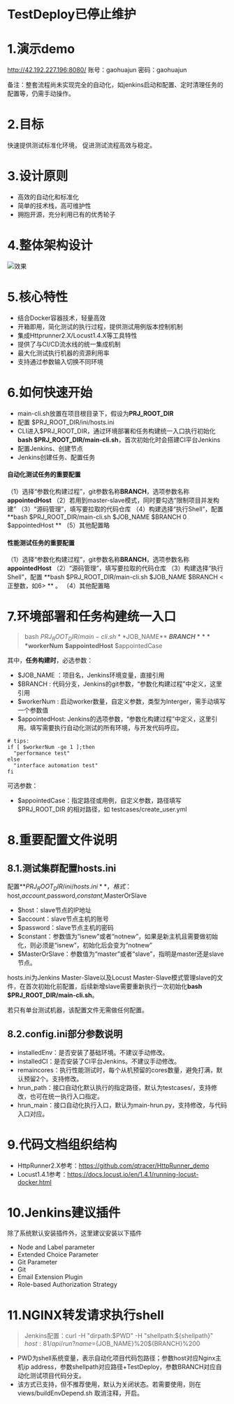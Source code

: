 # TestDeploy已停止维护
# 1.演示demo
http://42.192.227.196:8080/
账号：gaohuajun
密码：gaohuajun

备注：整套流程尚未实现完全的自动化，如jenkins启动和配置、定时清理任务的配置等，仍需手动操作。

# 2.目标
快速提供测试标准化环境，
促进测试流程高效与稳定。

# 3.设计原则
* 高效的自动化和标准化
* 简单的技术栈，高可维护性
* 拥抱开源，充分利用已有的优秀轮子

# 4.整体架构设计
![效果](https://github.com/qtracer/TestDeploy/blob/main/data/%E8%BF%90%E7%BB%B4%E5%B9%B3%E5%8F%B0%E6%9E%B6%E6%9E%84%E5%9B%BE00.png)

# 5.核心特性
* 结合Docker容器技术，轻量高效
* 开箱即用，简化测试的执行过程，提供测试用例版本控制机制
* 集成Httprunner2.X/Locust1.4.X等工具特性
* 提供了与CI/CD流水线的统一集成机制
* 最大化测试执行机器的资源利用率
* 支持通过参数输入切换不同环境


# 6.如何快速开始
* main-cli.sh放置在项目根目录下，假设为**PRJ_ROOT_DIR**
* 配置 $PRJ_ROOT_DIR/ini/hosts.ini
* CLI进入$PRJ_ROOT_DIR，通过环境部署和任务构建统一入口执行初始化**bash $PRJ_ROOT_DIR/main-cli.sh**，首次初始化时会搭建CI平台Jenkins
* 配置Jenkins、创建节点
* Jenkins创建任务、配置任务
#### 自动化测试任务的重要配置
（1）选择“参数化构建过程”，git参数名称**BRANCH**，选项参数名称**appointedHost**
（2）若用到master-slave模式，同时要勾选“限制项目并发构建”
（3）“源码管理”，填写要拉取的代码仓库
（4）构建选择“执行Shell”，配置 **bash $PRJ_ROOT_DIR/main-cli.sh $JOB_NAME $BRANCH 0 $appointedHost **
（5）其他配置略
#### 性能测试任务的重要配置
（1）选择“参数化构建过程”，git参数名称**BRANCH**，选项参数名称**appointedHost**
（2）“源码管理”，填写要拉取的代码仓库
（3）构建选择“执行Shell”，配置 **bash $PRJ_ROOT_DIR/main-cli.sh $JOB_NAME $BRANCH <正整数，如6> ** 。
（4）其他配置略


# 7.环境部署和任务构建统一入口
> bash $PRJ_ROOT_DIR/main-cli.sh **$JOB_NAME** **$BRANCH** **$workerNum** **$appointedHost** $appointedCase

其中，**任务构建时**，必选参数：
* $JOB_NAME ：项目名，Jenkins环境变量，直接引用
* $BRANCH : 代码分支，Jenkins的git参数，“参数化构建过程”中定义，这里引用
* $workerNum : 启动worker数量，自定义参数，类型为Interger，需手动填写一个参数值
* $appointedHost: Jenkins的选项参数，“参数化构建过程”中定义，这里引用。填写需要执行自动化测试的所有环境，与开发代码呼应。
```
# tips:
if [ $workerNum -ge 1 ];then
  "performance test"
else
  "interface automation test"
fi
```

可选参数：
* $appointedCase：指定路径或用例，自定义参数，路径填写 $PRJ_ROOT_DIR 的相对路径，如 testcases/create_user.yml


# 8.重要配置文件说明
## 8.1.测试集群配置hosts.ini
配置**$PRJ_ROOT_DIR/ini/hosts.ini**，格式：$host,$account,$password,$constant,$MasterOrSlave

* $host：slave节点的IP地址
* $account：slave节点主机的账号
* $password：slave节点主机的密码
* $constant：参数值为“isnew”或者“notnew”，如果是新主机且需要做初始化，则必须是“isnew”，初始化后会变为“notnew”
* $MasterOrSlave：参数值为“master”或者“slave”，指明是master还是slave节点。

hosts.ini为Jenkins Master-Slave以及Locust Master-Slave模式管理slave的文件，在首次初始化前配置，后续新增slave需要重新执行一次初始化**bash $PRJ_ROOT_DIR/main-cli.sh**。

若只有单台测试机器，该配置文件无需做任何配置。

## 8.2.config.ini部分参数说明
* installedEnv：是否安装了基础环境。不建议手动修改。
* installedCI：是否安装了CI平台Jenkins。不建议手动修改。
* remaincores：执行性能测试时，每个从机预留的cores数量，避免打满，默认预留2个。支持修改。
* hrun_path：接口自动化默认执行的指定路径，默认为testcases/，支持修改，也可在统一执行入口指定。
* hrun_main：接口自动化执行入口，默认为main-hrun.py，支持修改，与代码入口对应。


# 9.代码文档组织结构
* HttpRunner2.X参考：https://github.com/qtracer/HttpRunner_demo
* Locust1.4.1参考：https://docs.locust.io/en/1.4.1/running-locust-docker.html

# 10.Jenkins建议插件
除了系统默认安装插件外，这里建议安装以下插件
* Node and Label parameter	
* Extended Choice Parameter
* Git Parameter
* Git
* Email Extension Plugin
* Role-based Authorization Strategy

# 11.NGINX转发请求执行shell
> Jenkins配置：curl -H "dirpath:$PWD" -H "shellpath:${shellpath}" ${host}:81/api/run?name=${JOB_NAME}%20${BRANCH}%200
* PWD为shell系统变量，表示自动化项目代码包路径；参数host对应Nginx主机ip address，参数shellpath对应路径+TestDeploy，参数BRANCH对应自动化测试项目代码分支。
* 该方式已支持，但不推荐使用，默认为关闭状态。若需要使用，则在views/buildEnvDepend.sh 取消注释，开启。
